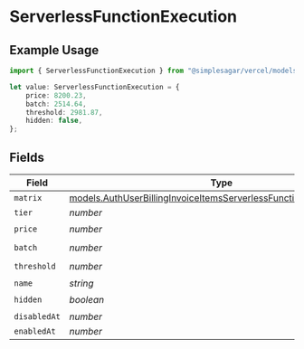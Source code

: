 # ServerlessFunctionExecution

## Example Usage

```typescript
import { ServerlessFunctionExecution } from "@simplesagar/vercel/models/authuser.js";

let value: ServerlessFunctionExecution = {
    price: 8200.23,
    batch: 2514.64,
    threshold: 2981.87,
    hidden: false,
};
```

## Fields

| Field                                                                                                                                            | Type                                                                                                                                             | Required                                                                                                                                         | Description                                                                                                                                      |
| ------------------------------------------------------------------------------------------------------------------------------------------------ | ------------------------------------------------------------------------------------------------------------------------------------------------ | ------------------------------------------------------------------------------------------------------------------------------------------------ | ------------------------------------------------------------------------------------------------------------------------------------------------ |
| `matrix`                                                                                                                                         | [models.AuthUserBillingInvoiceItemsServerlessFunctionExecutionMatrix](../models/authuserbillinginvoiceitemsserverlessfunctionexecutionmatrix.md) | :heavy_minus_sign:                                                                                                                               | N/A                                                                                                                                              |
| `tier`                                                                                                                                           | *number*                                                                                                                                         | :heavy_minus_sign:                                                                                                                               | N/A                                                                                                                                              |
| `price`                                                                                                                                          | *number*                                                                                                                                         | :heavy_check_mark:                                                                                                                               | N/A                                                                                                                                              |
| `batch`                                                                                                                                          | *number*                                                                                                                                         | :heavy_check_mark:                                                                                                                               | N/A                                                                                                                                              |
| `threshold`                                                                                                                                      | *number*                                                                                                                                         | :heavy_check_mark:                                                                                                                               | N/A                                                                                                                                              |
| `name`                                                                                                                                           | *string*                                                                                                                                         | :heavy_minus_sign:                                                                                                                               | N/A                                                                                                                                              |
| `hidden`                                                                                                                                         | *boolean*                                                                                                                                        | :heavy_check_mark:                                                                                                                               | N/A                                                                                                                                              |
| `disabledAt`                                                                                                                                     | *number*                                                                                                                                         | :heavy_minus_sign:                                                                                                                               | N/A                                                                                                                                              |
| `enabledAt`                                                                                                                                      | *number*                                                                                                                                         | :heavy_minus_sign:                                                                                                                               | N/A                                                                                                                                              |